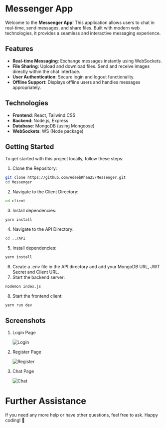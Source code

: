 # Messenger App

Welcome to the **Messenger App**! This application allows users to chat in real-time, send messages, and share files. Built with modern web technologies, it provides a seamless and interactive messaging experience.

## Features

- **Real-time Messaging**: Exchange messages instantly using WebSockets.
- **File Sharing**: Upload and download files. Send and receive images directly within the chat interface.
- **User Authentication**: Secure login and logout functionality.
- **Offline Support**: Displays offline users and handles messages appropriately.

## Technologies

- **Frontend**: React, Tailwind CSS
- **Backend**: Node.js, Express
- **Database**: MongoDB (using Mongoose)
- **WebSockets**: WS (Node package)

## Getting Started

To get started with this project locally, follow these steps:

1. Clone the Repository:
```bash
git clone https://github.com/AdeebKhan25/Messenger.git
cd Messenger
```
2. Navigate to the Client Directory:
```bash
cd client
```
3. Install dependencies:
```bash
yarn install
```
4. Navigate to the API Directory:
```bash
cd ../API
```
5. Install dependencies:
```bash
yarn install
```
6. Create a .env file in the API directory and add your MongoDB URL, JWT Secret and Client URL.
7. Start the backend server:
```bash
nodemon index.js
```
8. Start the frontend client:
```bash
yarn run dev
```

## Screenshots

1. Login Page
   
   ![Login](https://github.com/user-attachments/assets/46b9c393-0162-4925-8e22-9d9b6cf3510a)

3. Register Page
   
   ![Register](https://github.com/user-attachments/assets/4d96ea55-d0de-4987-9fdf-4707f6831f2f)

5. Chat Page
   
   ![Chat](https://github.com/user-attachments/assets/51c9c698-69e4-4d8a-8426-bba76add80b2)

# Further Assistance
If you need any more help or have other questions, feel free to ask. Happy coding! 🚀

